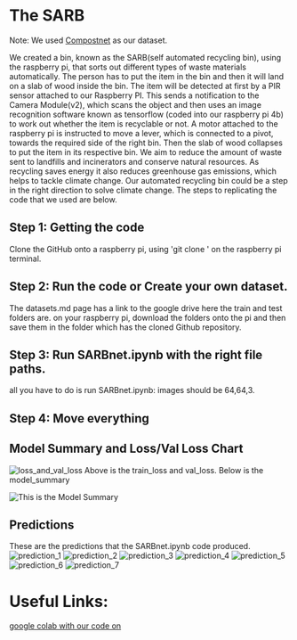 # The SARB

Note: We used [Compostnet](https://github.com/sarahmfrost/compostnet) as our dataset.

We created a bin, known as the SARB(self automated recycling bin), using the raspberry pi, that sorts out different types of waste materials automatically. The person has to put the item in the bin and then it will land on a slab of wood inside the bin. The item will be detected at first by a PIR sensor attached to our Raspberry PI. This sends a notification to the Camera Module(v2), which scans the object and then uses an image recognition software known as tensorflow (coded into our raspberry pi 4b) to work out whether the item is recyclable or not. A motor attached to the raspberry pi is instructed to move a lever, which is connected to a pivot, towards the required side of the right bin. Then the slab of wood collapses to put the item in its respective bin. We aim to reduce the amount of waste sent to landfills and incinerators and conserve natural resources. As recycling saves energy it also reduces greenhouse gas emissions, which helps to tackle climate change. Our automated recycling bin could be a step in the right direction to solve climate change. The steps to replicating the code that we used are below.

## Step 1: Getting the code
Clone the GitHub onto a raspberry pi, using 'git clone ' on the raspberry pi terminal. 
## Step 2: Run the code or Create your own dataset.
The datasets.md page has a link to the google drive here the train and test folders are. on your raspberry pi, download the folders onto the pi and then save them in the folder which has the cloned Github repository.
## Step 3: Run SARBnet.ipynb with the right file paths.
all you have to do is run SARBnet.ipynb: images should be 64,64,3.
## Step 4: Move everything 





## Model Summary and Loss/Val Loss Chart

![loss_and_val_loss](https://user-images.githubusercontent.com/74100481/116826085-220c4c80-ab8a-11eb-853d-097272bc223f.jpg)
Above is the train_loss and val_loss.
Below is the model_summary

![This is the Model Summary](https://user-images.githubusercontent.com/74100481/116826087-246ea680-ab8a-11eb-943f-5180637ec508.png)

## Predictions

These are the predictions that the SARBnet.ipynb code produced.
![prediction_1](https://user-images.githubusercontent.com/74100481/116826422-ce026780-ab8b-11eb-94d8-2bd74f2394cb.png)
![prediction_2](https://user-images.githubusercontent.com/74100481/116826495-25a0d300-ab8c-11eb-803f-fc8ee54d0c5f.png)
![prediction_3](https://user-images.githubusercontent.com/74100481/116826498-28032d00-ab8c-11eb-838e-f09cc4422ce1.png)
![prediction_4](https://user-images.githubusercontent.com/74100481/116826503-2c2f4a80-ab8c-11eb-82be-60c275c25e6a.png)
![prediction_5](https://user-images.githubusercontent.com/74100481/116826506-2e91a480-ab8c-11eb-8e4c-08384b2e6a2a.png)
![prediction_6](https://user-images.githubusercontent.com/74100481/116826511-30f3fe80-ab8c-11eb-8619-8e595916907e.png)
![prediction_7](https://user-images.githubusercontent.com/74100481/116826513-32bdc200-ab8c-11eb-9c2c-e45699588272.png)


# Useful Links:

[google colab with our code on](https://colab.research.google.com/drive/12FXVMgZL7BkdDpsMrkfoTFxgxIgPeXEP?usp=sharing)

